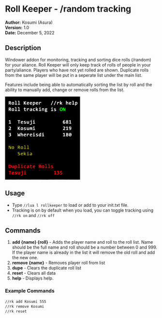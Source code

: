 # Roll Keeper - /random tracking

**Author:**  Kosumi (Asura)<br>
**Version:**  1.0<br>
**Date:** December 5, 2022<br>

## Description

Windower addon for monitoring, tracking and sorting dice rolls (/random) for your aliance. Roll Keeper will only keep track of rolls of people in your party/aliance. Players who have not yet rolled are shown. Duplicate rolls from the same player will be put in a seperate list under the main list.

Features include being able to automatically sorting the list by roll and the ability to manually add, change or remove rolls from the list.

![](images/preview.png)

## Usage

* Type `//lua l rollkeeper` to load or add to your init.txt file.
* Tracking is on by default when you load, you can toggle tracking using `//rk on` and `//rk off`

## Commands
1. **add {name} {roll}** - Adds the player name and roll to the roll list. Name should be the full name and roll should be a number between 0 and 999. If the player name is already in the list it will remove the old roll and add the new one.
2. **remove {name}** - Removes player roll from list
3. **dupe** - Clears the duplicate roll list
4. **reset** - Clears all data
2. **help** - Displays help.
	
### Example Commands
```
//rk add Kosumi 555
//rk remove Kosumi 
//rk reset
```
